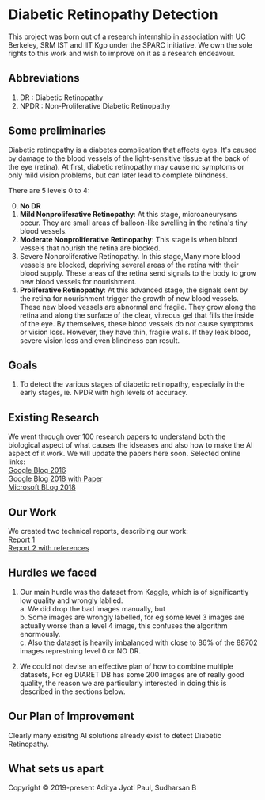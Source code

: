 # Diabetic Retinopathy Detection
This project was born out of a research internship in association with UC Berkeley, SRM IST and IIT Kgp under the SPARC initiative. We own the sole rights to this work and wish to improve on it as a research endeavour.

## Abbreviations
 1. DR   : Diabetic Retinopathy
 2. NPDR : Non-Proliferative Diabetic Retinopathy
 
## Some preliminaries
Diabetic retinopathy is a diabetes complication that affects eyes. It's caused by damage to the blood vessels of the light-sensitive tissue at the back of the eye (retina). At first, diabetic retinopathy may cause no symptoms or only mild vision problems, but can later lead to complete blindness.

There are 5 levels 0 to 4:    

0. **No DR**
1. **Mild Nonproliferative Retinopathy**: At this stage, microaneurysms occur. They are small areas of balloon-like swelling in the retina's tiny blood vessels.
2. **Moderate Nonproliferative Retinopathy**: This stage is when blood vessels that nourish the retina are blocked.
3. Severe Nonproliferative Retinopathy. In this stage,Many more blood vessels are blocked, depriving several areas of the retina with their blood supply. These areas of the retina send signals to the body to grow new blood vessels for nourishment.
4. **Proliferative Retinopathy**: At this advanced stage, the signals sent by the retina for nourishment trigger the growth of new blood vessels. These new blood vessels are abnormal and fragile. They grow along the retina and along the surface of the clear, vitreous gel that fills the inside of the eye. By themselves, these blood vessels do not cause symptoms or vision loss. However, they have thin, fragile walls. If they leak blood, severe vision loss and even blindness can result.

## Goals
1. To detect the various stages of diabetic retinopathy, especially in the early stages, ie. NPDR with high levels of accuracy. 


## Existing Research
We went through over 100 research papers to understand both the biological aspect of what causes the idseases and also how to make the AI aspect of it work. We will update the papers here soon.
Selected online links:     
[Google Blog 2016](https://ai.googleblog.com/2016/11/deep-learning-for-detection-of-diabetic.html)    
[Google Blog 2018 with Paper](https://ai.googleblog.com/2018/12/improving-effectiveness-of-diabetic.html)     
[Microsoft BLog 2018](https://blogs.technet.microsoft.com/machinelearning/2018/06/25/building-a-diabetic-retinopathy-prediction-application-using-azure-machine-learning/)     

## Our Work
We created two technical reports, describing our work:       
[Report 1](Reports/Report_1_Classification%20Stages%20of%20Diabetic%20Retinopathy%20through%20Deep%20CNN.pdf)        
[Report 2 with references](Reports/Report%20_2_Research%20Paper.pdf)


## Hurdles we faced 
1. Our main hurdle was the dataset from Kaggle, which is of significantly low quality and wrongly lablled.     
   a. We did drop the bad images manually, but     
   b. Some images are wrongly labelled, for eg some level 3 images are actually worse than a level 4 image, this confuses the algorithm enormously.       
   c. Also the dataset is heavily imbalanced with close to 86% of the 88702 images represtning level 0 or NO DR.
   
2. We could not devise an effective plan of how to combine multiple datasets, For eg DIARET DB has some 200 images are of really good quality, the reason we are particularly interested in doing this is described in the sections below.

## Our Plan of Improvement
Clearly many exisitng AI solutions already exist to detect Diabetic Retinopathy. 

## What sets us apart


Copyright © 2019-present Aditya Jyoti Paul, Sudharsan B

